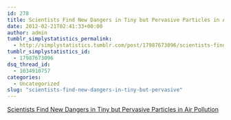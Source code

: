 ```yaml
---
id: 278
title: Scientists Find New Dangers in Tiny but Pervasive Particles in Air Pollution
date: 2012-02-21T02:41:33+00:00
author: admin
tumblr_simplystatistics_permalink:
  - http://simplystatistics.tumblr.com/post/17987673096/scientists-find-new-dangers-in-tiny-but-pervasive
tumblr_simplystatistics_id:
  - 17987673096
dsq_thread_id:
  - 1034910757
categories:
  - Uncategorized
slug: "scientists-find-new-dangers-in-tiny-but-pervasive"
---
```

[Scientists Find New Dangers in Tiny but Pervasive Particles in Air Pollution](http://www.nytimes.com/2012/02/19/science/earth/scientists-find-new-dangers-in-tiny-but-pervasive-particles-in-air-pollution.html)
